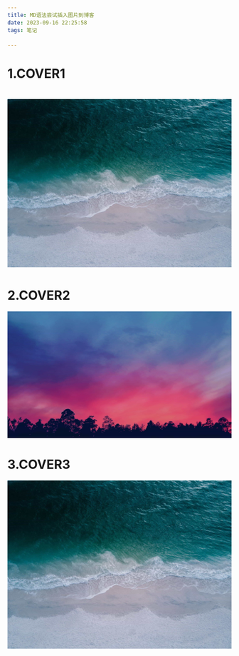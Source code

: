```yaml
---
title: MD语法尝试插入图片到博客
date: 2023-09-16 22:25:58
tags: 笔记

---
```




# 1.COVER1



# ![](/images/cover1.jpg)

# 2.COVER2

![](/images/cover2.jpg)

# 3.COVER3

![](/images/cover1.jpg)	


